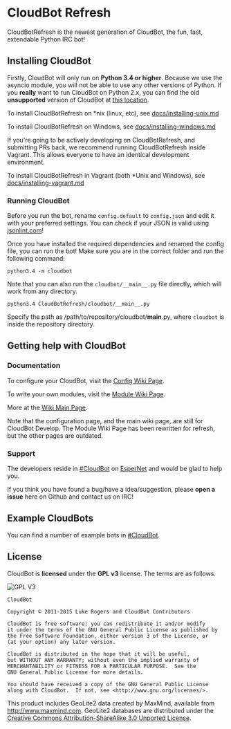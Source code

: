 # CloudBot Refresh

CloudBotRefresh is the newest generation of CloudBot, the fun, fast, extendable Python IRC bot!

## Installing CloudBot

Firstly, CloudBot will only run on **Python 3.4 or higher**. Because we use the asyncio module, you will not be able to use any other versions of Python. If you **really** want to run CloudBot on Python 2.x, you can find the old **unsupported** version of CloudBot at [this location](https://github.com/ClouDev/CloudBot).

To install CloudBotRefresh on *nix (linux, etc), see [docs/installing-unix.md](https://github.com/CloudBotIRC/CloudBotRefresh/blob/python3.4/docs/installing-unix.md)

To install CloudBotRefresh on Windows, see [docs/installing-windows.md](https://github.com/CloudBotIRC/CloudBotRefresh/blob/python3.4/docs/installing-windows.md)

If you're going to be actively developing on CloudBotRefresh, and submitting PRs back, we recommend running CloudBotRefresh inside Vagrant. This allows everyone to have an identical development environment.

To install CloudBotRefresh in Vagrant (both *Unix and Windows), see [docs/installing-vagrant.md](https://github.com/CloudBotIRC/CloudBotRefresh/blob/python3.4/docs/installing-vagrant.md)


### Running CloudBot

Before you run the bot, rename `config.default` to `config.json` and edit it with your preferred settings. You can check if your JSON is valid using [jsonlint.com](http://jsonlint.com/)!

Once you have installed the required dependencies and renamed the config file, you can run the bot! Make sure you are in the correct folder and run the following command:

```
python3.4 -m cloudbot
```

Note that you can also run the `cloudbot/__main__.py` file directly, which will work from any directory.
```
python3.4 CloudBotRefresh/cloudbot/__main__.py
```
Specify the path as /path/to/repository/cloudbot/__main__.py, where `cloudbot` is inside the repository directory.

## Getting help with CloudBot

### Documentation

To configure your CloudBot, visit the [Config Wiki Page](https://github.com/CloudBotIRC/CloudBotRefresh/wiki/Config).

To write your own modules, visit the [Module Wiki Page](https://github.com/CloudBotIRC/CloudBotRefresh/wiki/Writing-Refresh-Modules).

More at the [Wiki Main Page](https://github.com/CloudBotIRC/CloudBotRefresh/wiki).

Note that the configuration page, and the main wiki page, are still for CloudBot Develop. The Module Wiki Page has been
rewritten for refresh, but the other pages are outdated.

### Support

The developers reside in [#CloudBot](irc://irc.esper.net/cloudbot) on [EsperNet](http://esper.net) and would be glad to help you.

If you think you have found a bug/have a idea/suggestion, please **open a issue** here on Github and contact us on IRC!

## Example CloudBots

You can find a number of example bots in [#CloudBot](irc://irc.esper.net/cloudbot "Connect via IRC to #CloudBot on irc.esper.net").

## License

CloudBot is **licensed** under the **GPL v3** license. The terms are as follows.

![GPL V3](https://www.gnu.org/graphics/gplv3-127x51.png)
    
    CloudBot

    Copyright © 2011-2015 Luke Rogers and CloudBot Contributors

    CloudBot is free software: you can redistribute it and/or modify
    it under the terms of the GNU General Public License as published by
    the Free Software Foundation, either version 3 of the License, or
    (at your option) any later version.

    CloudBot is distributed in the hope that it will be useful,
    but WITHOUT ANY WARRANTY; without even the implied warranty of
    MERCHANTABILITY or FITNESS FOR A PARTICULAR PURPOSE.  See the
    GNU General Public License for more details.

    You should have received a copy of the GNU General Public License
    along with CloudBot.  If not, see <http://www.gnu.org/licenses/>.
    
This product includes GeoLite2 data created by MaxMind, available from
<a href="http://www.maxmind.com">http://www.maxmind.com</a>. GeoLite2 databases are distributed under the [Creative Commons Attribution-ShareAlike 3.0 Unported License](https://creativecommons.org/licenses/by-sa/3.0/).
